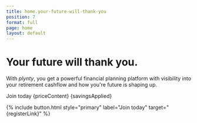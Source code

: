 ```yaml
---
title: home.your-future-will-thank-you
position: 7
format: full
page: home
layout: default
---
```


# Your future will thank you.

With *plynty*, you get a powerful financial planning platform with visibility into your retirement cashflow and how you're future is shaping up.

<span id="discountContent">Join today {priceContent}</span>
<span id="discountContentAmount" class="discount-amount">{savingsApplied}</span>

<!--{% include app-stores.html
  ioslink="https://plynty.com/ios-app"
  androidlink="https://plynty.com/android-app"
%}-->

{% include button.html style="primary" label="Join today" target="{registerLink}" %}